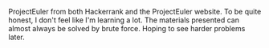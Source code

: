 ProjectEuler from both Hackerrank and the ProjectEuler website.
To be quite honest, I don't feel like I'm learning a lot. The materials presented can almost always be solved by brute force.
Hoping to see harder problems later.
